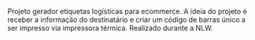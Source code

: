 Projeto gerador etiquetas logísticas para ecommerce. A ideia do projeto é receber a informação do destinatário e criar um código de barras único a ser impresso via impressora térmica. Realizado durante a NLW.
